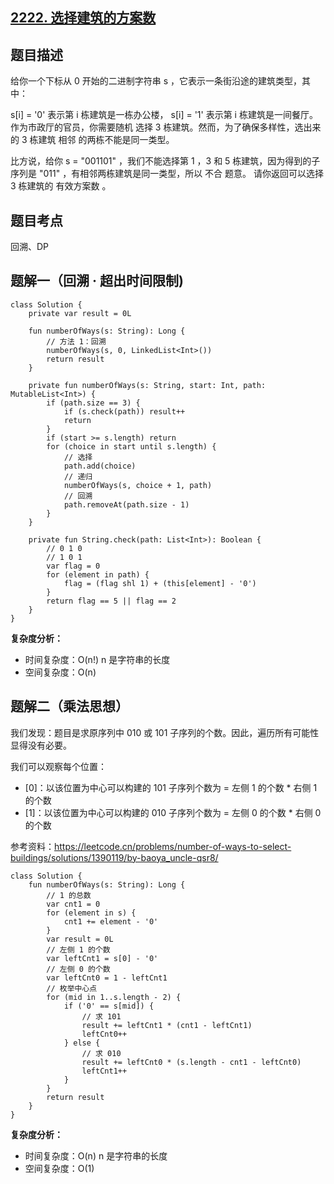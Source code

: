 ## [2222. 选择建筑的方案数](https://leetcode.cn/problems/number-of-ways-to-select-buildings/description/)

## 题目描述

给你一个下标从 0 开始的二进制字符串 s ，它表示一条街沿途的建筑类型，其中：

s[i] = '0' 表示第 i 栋建筑是一栋办公楼，
s[i] = '1' 表示第 i 栋建筑是一间餐厅。
作为市政厅的官员，你需要随机 选择 3 栋建筑。然而，为了确保多样性，选出来的 3 栋建筑 相邻 的两栋不能是同一类型。

比方说，给你 s = "001101" ，我们不能选择第 1 ，3 和 5 栋建筑，因为得到的子序列是 "011" ，有相邻两栋建筑是同一类型，所以 不合 题意。
请你返回可以选择 3 栋建筑的 有效方案数 。

## 题目考点

回溯、DP

## 题解一（回溯 · 超出时间限制)

```
class Solution {
    private var result = 0L

    fun numberOfWays(s: String): Long {
        // 方法 1：回溯
        numberOfWays(s, 0, LinkedList<Int>())
        return result
    }

    private fun numberOfWays(s: String, start: Int, path: MutableList<Int>) {
        if (path.size == 3) {
            if (s.check(path)) result++
            return
        }
        if (start >= s.length) return
        for (choice in start until s.length) {
            // 选择
            path.add(choice)
            // 递归
            numberOfWays(s, choice + 1, path)
            // 回溯
            path.removeAt(path.size - 1)
        }
    }

    private fun String.check(path: List<Int>): Boolean {
        // 0 1 0
        // 1 0 1
        var flag = 0
        for (element in path) {
            flag = (flag shl 1) + (this[element] - '0')
        }
        return flag == 5 || flag == 2
    }
}
```

**复杂度分析：**

- 时间复杂度：O(n!) n 是字符串的长度
- 空间复杂度：O(n) 

## 题解二（乘法思想）

我们发现：题目是求原序列中 010 或 101 子序列的个数。因此，遍历所有可能性显得没有必要。

我们可以观察每个位置：

- [0]：以该位置为中心可以构建的 101 子序列个数为 = 左侧 1 的个数 * 右侧 1 的个数
- [1]：以该位置为中心可以构建的 010 子序列个数为 = 左侧 0 的个数 * 右侧 0 的个数

参考资料：https://leetcode.cn/problems/number-of-ways-to-select-buildings/solutions/1390119/by-baoya_uncle-qsr8/

```
class Solution {
    fun numberOfWays(s: String): Long {
        // 1 的总数
        var cnt1 = 0
        for (element in s) {
            cnt1 += element - '0'
        }
        var result = 0L
        // 左侧 1 的个数
        var leftCnt1 = s[0] - '0'
        // 左侧 0 的个数
        var leftCnt0 = 1 - leftCnt1
        // 枚举中心点
        for (mid in 1..s.length - 2) {
            if ('0' == s[mid]) {
                // 求 101
                result += leftCnt1 * (cnt1 - leftCnt1)
                leftCnt0++
            } else {
                // 求 010
                result += leftCnt0 * (s.length - cnt1 - leftCnt0)
                leftCnt1++
            }
        }
        return result
    }
}
```

**复杂度分析：**

- 时间复杂度：O(n) n 是字符串的长度
- 空间复杂度：O(1) 

